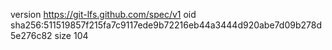 version https://git-lfs.github.com/spec/v1
oid sha256:511519857f215fa7c9117ede9b72216eb44a3444d920abe7d09b278d5e276c82
size 104
